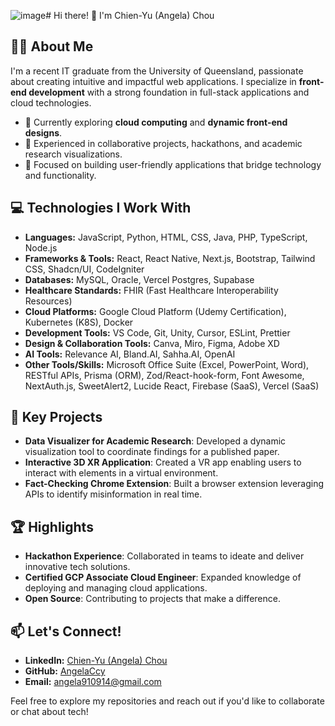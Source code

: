 ![image](https://github.com/user-attachments/assets/1de66ec2-a6f2-4b5e-8127-b92d2ec394ce)# Hi there! 👋 I'm Chien-Yu (Angela) Chou

## 👩‍💻 About Me  
I'm a recent IT graduate from the University of Queensland, passionate about creating intuitive and impactful web applications. I specialize in **front-end development** with a strong foundation in full-stack applications and cloud technologies.  

- 🌱 Currently exploring **cloud computing** and **dynamic front-end designs**.  
- 🚀 Experienced in collaborative projects, hackathons, and academic research visualizations.  
- 🎯 Focused on building user-friendly applications that bridge technology and functionality.  

## 💻 Technologies I Work With 
- **Languages:** JavaScript, Python, HTML, CSS, Java, PHP, TypeScript, Node.js
- **Frameworks & Tools:** React, React Native, Next.js, Bootstrap, Tailwind CSS, Shadcn/UI, CodeIgniter
- **Databases:** MySQL, Oracle, Vercel Postgres, Supabase
- **Healthcare Standards:** FHIR (Fast Healthcare Interoperability Resources)  
- **Cloud Platforms:** Google Cloud Platform (Udemy Certification), Kubernetes (K8S), Docker  
- **Development Tools:** VS Code, Git, Unity, Cursor, ESLint, Prettier
- **Design & Collaboration Tools:** Canva, Miro, Figma, Adobe XD
- **AI Tools:** Relevance AI, Bland.AI, Sahha.AI, OpenAI
- **Other Tools/Skills:** Microsoft Office Suite (Excel, PowerPoint, Word), RESTful APIs, Prisma (ORM), Zod/React-hook-form, Font Awesome, NextAuth.js, SweetAlert2, Lucide React, Firebase (SaaS), Vercel (SaaS)
 
## 🌟 Key Projects  
- **Data Visualizer for Academic Research**: Developed a dynamic visualization tool to coordinate findings for a published paper.  
- **Interactive 3D XR Application**: Created a VR app enabling users to interact with elements in a virtual environment.  
- **Fact-Checking Chrome Extension**: Built a browser extension leveraging APIs to identify misinformation in real time.  

## 🏆 Highlights  
- **Hackathon Experience**: Collaborated in teams to ideate and deliver innovative tech solutions.  
- **Certified GCP Associate Cloud Engineer**: Expanded knowledge of deploying and managing cloud applications.  
- **Open Source**: Contributing to projects that make a difference.  

## 📫 Let's Connect!  
- **LinkedIn:** [Chien-Yu (Angela) Chou](https://www.linkedin.com/in/chien-yu-chou-864189269/)
- **GitHub:** [AngelaCcy](https://github.com/AngelaCcy)  
- **Email:** [angela910914@gmail.com](mailto:angela910914@gmail.com)  

Feel free to explore my repositories and reach out if you'd like to collaborate or chat about tech!
